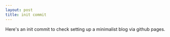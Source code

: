 ```yaml
---
layout: post
title: init commit
---
```


Here's an init commit to check setting up a minimalist blog via github pages.

